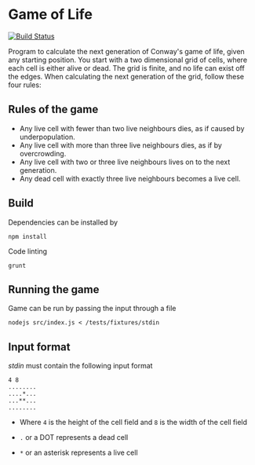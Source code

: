 # Game of Life #

[![Build Status](https://api.shippable.com/projects/54ef29d75ab6cc13528e7cea/badge?branchName=master)](https://app.shippable.com/projects/54ef29d75ab6cc13528e7cea/builds/latest)

Program to calculate the next generation of Conway's game of life, given any starting position.
You start with a two dimensional grid of cells, where each cell is either alive or dead. The grid is finite, 
and no life can exist off the edges. When calculating the next generation of the grid, follow these four rules:

## Rules of the game
- Any live cell with fewer than two live neighbours dies, 
   as if caused by underpopulation.
- Any live cell with more than three live neighbours dies, 
   as if by overcrowding.
- Any live cell with two or three live neighbours lives 
   on to the next generation.
- Any dead cell with exactly three live neighbours becomes 
   a live cell.
   
## Build ##

Dependencies can be installed by

`npm install`

Code linting

`grunt`

## Running the game ##

Game can be run by passing the input through a file

`nodejs src/index.js < /tests/fixtures/stdin`


## Input format

*stdin* must contain the following input format

```
4 8
........
....*...
...**...
........
```

- Where `4` is the height of the cell field and `8` is the width of the cell field

- `.` or a DOT represents a dead cell

- `*` or an asterisk represents a live cell